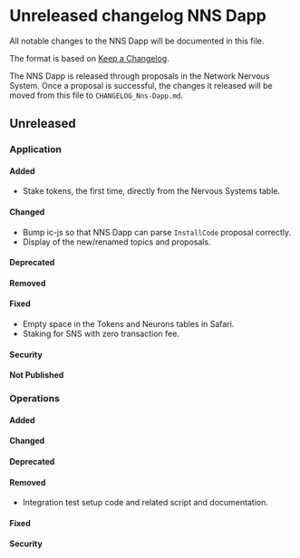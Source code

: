 
# Unreleased changelog NNS Dapp

All notable changes to the NNS Dapp will be documented in this file.

The format is based on [Keep a Changelog](https://keepachangelog.com/en/1.0.0/).

The NNS Dapp is released through proposals in the Network Nervous System. Once a
proposal is successful, the changes it released will be moved from this file to
`CHANGELOG_Nns-Dapp.md`.

## Unreleased

### Application

#### Added

* Stake tokens, the first time, directly from the Nervous Systems table.

#### Changed

* Bump ic-js so that NNS Dapp can parse `InstallCode` proposal correctly.
* Display of the new/renamed topics and proposals.

#### Deprecated

#### Removed

#### Fixed

* Empty space in the Tokens and Neurons tables in Safari.
* Staking for SNS with zero transaction fee.

#### Security

#### Not Published

### Operations

#### Added

#### Changed

#### Deprecated

#### Removed

* Integration test setup code and related script and documentation.

#### Fixed

#### Security

